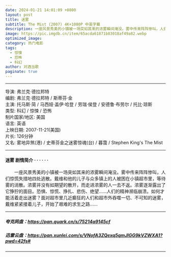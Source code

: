 ```yaml
---
date: 2024-01-21 14:01:09 +0800
layout: post
title: 迷雾
subtitle: The Mist (2007) 4K+1080P 中英字幕
description: 一座风景秀美的小镇被一场突如其来的浓雾瞬间淹没。雾中传来阵阵惨叫，人们惊慌失措地四处逃散。戴维和他的儿子与众多镇上的人被困在小镇超市里，等待雾的消散...
image: https://pic.imgdb.cn/item/65acda61871b83018af49a82.webp
optimized_image: 
category: 热门电影
tags:
  - 惊悚
  - 恐怖
  - 科幻
author: 对酒当歌
paginate: true
---
```


---

导演: 弗兰克·德拉邦特  
编剧: 弗兰克·德拉邦特 / 斯蒂芬·金  
主演: 托马斯·简 / 马西娅·盖伊·哈登 / 劳瑞·侯登 / 安德鲁·布劳尔 / 托比·琼斯  
类型: 科幻 / 惊悚 / 恐怖  
制片国家/地区: 美国  
语言: 英语  
上映日期: 2007-11-21(美国)  
片长: 126分钟  
又名: 雾地异煞(港) / 史蒂芬金之迷雾惊魂(台) / 暮霭 / Stephen King's The Mist  

---

#### 迷雾 剧情简介 · · · · · ·

　　一座风景秀美的小镇被一场突如其来的浓雾瞬间淹没。雾中传来阵阵惨叫，人们惊慌失措地四处逃散。戴维和他的儿子与众多镇上的人被困在小镇超市里，等待雾的消散。浓雾并没有如期望的散开，而走进浓雾的人一去不返。浓雾逐渐露出了它狰狞的面目。恐惧、惊慌、挣扎、悲伤、绝望……人们的精神濒临崩溃。如何才能活着走出迷雾？面对超市里几近癫狂的人们和超市外吞噬一切、不可知的迷雾，戴维紧紧搂着儿子，开始了艰难的求生之路……

---

##### 夸克网盘：<https://pan.quark.cn/s/75214a9145cf>

##### 迅雷云盘：<https://pan.xunlei.com/s/VNofA3ZQexq5qmJIGG9kVZWXA1?pwd=42fs#>

---
